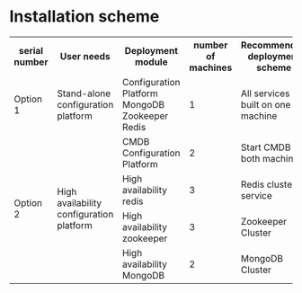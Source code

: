 # Installation scheme

<table>
     <tr>
         <th>serial number</th>
         <th>User needs</th>
         <th>Deployment module</th>
         <th>number of machines</th>
         <th>Recommended deployment scheme</th>
     </tr>
     <tr>
         <td>Option 1</td>
         <td>Stand-alone configuration platform</td>
         <td>Configuration Platform<br>MongoDB<br>Zookeeper<br>Redis</td>
         <td>1</td>
         <td>All services are built on one machine</td>
     </tr>
     <tr>
         <td rowspan="4">Option 2</td>
         <td rowspan="4">High availability configuration platform</td>
         <td>CMDB Configuration Platform</td>
         <td>2</td>
         <td>Start CMDB on both machines</td>
     </tr>
     <tr>
         <td>High availability redis</td>
         <td>3</td>
         <td>Redis cluster service</td>
     </tr>
     <tr>
         <td>High availability zookeeper</td>
         <td>3</td>
         <td>Zookeeper Cluster</td>
     </tr>
     <tr>
         <td>High availability MongoDB</td>
         <td>2</td>
         <td>MongoDB Cluster</td>
     </tr>
</table>